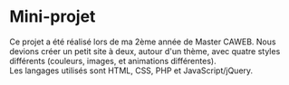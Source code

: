 # Mini-projet

Ce projet a été réalisé lors de ma 2ème année de Master CAWEB. Nous devions créer un petit site à deux, autour d'un thème, avec quatre styles différents (couleurs, images, et animations différentes). <br/>
Les langages utilisés sont HTML, CSS, PHP et JavaScript/jQuery.
